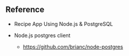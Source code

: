 ## Reference
- Recipe App Using Node.js & PostgreSQL

- Node.js postgres client 
  - https://github.com/brianc/node-postgres